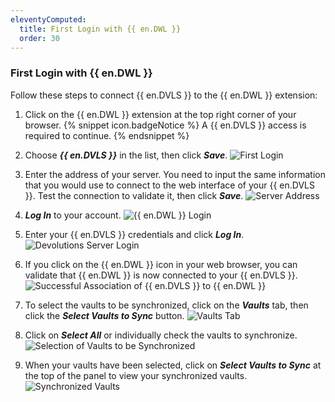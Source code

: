 ```yaml
---
eleventyComputed:
  title: First Login with {{ en.DWL }}
  order: 30
---
```


### First Login with {{ en.DWL }} 
Follow these steps to connect {{ en.DVLS }} to the {{ en.DWL }} extension:  

1. Click on the {{ en.DWL }} extension at the top right corner of your browser. 
{% snippet icon.badgeNotice %} 
A {{ en.DVLS }} access is required to continue. 
{% endsnippet %}
 
2. Choose ***{{ en.DVLS }}*** in the list, then click ***Save***. 
![First Login](https://webdevolutions.azureedge.net/docs/en/server/Dwl4016.png)
1. Enter the address of your server. You need to input the same information that you would use to connect to the web interface of your {{ en.DVLS }}. Test the connection to validate it, then click ***Save***. 
![Server Address](https://webdevolutions.azureedge.net/docs/en/server/Dwl4017.png)
1. ***Log In*** to your account. 
![{{ en.DWL }} Login](https://webdevolutions.azureedge.net/docs/en/server/Dwl4018.png)
1. Enter your {{ en.DVLS }} credentials and click ***Log In***. 
![Devolutions Server Login](https://webdevolutions.azureedge.net/docs/en/server/Dwl4019.png)
1. If you click on the {{ en.DWL }} icon in your web browser, you can validate that {{ en.DWL }} is now connected to your {{ en.DVLS }}. 
![Successful Association of {{ en.DVLS }} to {{ en.DWL }}](https://webdevolutions.azureedge.net/docs/en/server/Dwl4048.png)
1. To select the vaults to be synchronized, click on the ***Vaults*** tab, then click the ***Select Vaults to Sync*** button. 
![Vaults Tab](https://webdevolutions.azureedge.net/docs/en/server/Dwl4020.png)
1. Click on ***Select All*** or individually check the vaults to synchronize. 
![Selection of Vaults to be Synchronized](https://webdevolutions.azureedge.net/docs/en/server/ServerOp2014.png)
1. When your vaults have been selected, click on ***Select Vaults to Sync*** at the top of the panel to view your synchronized vaults. 
![Synchronized Vaults](https://webdevolutions.azureedge.net/docs/en/server/Dwl4055.png)

